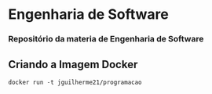 # **Engenharia de Software**
### Repositório da materia de Engenharia de Software

## Criando a Imagem Docker
`docker run -t jguilherme21/programacao`

## 
